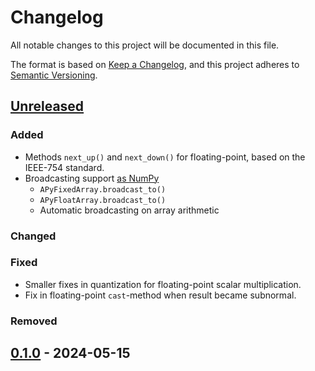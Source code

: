 # Changelog

All notable changes to this project will be documented in this file.

The format is based on [Keep a Changelog](https://keepachangelog.com/en/1.1.0/),
and this project adheres to [Semantic Versioning](https://semver.org/spec/v2.0.0.html).

## [Unreleased]

### Added

- Methods `next_up()` and `next_down()` for floating-point,
  based on the IEEE-754 standard.
- Broadcasting support [as NumPy](https://numpy.org/doc/stable/user/basics.broadcasting.html)
  - `APyFixedArray.broadcast_to()`
  - `APyFloatArray.broadcast_to()`
  - Automatic broadcasting on array arithmetic

### Changed

### Fixed

- Smaller fixes in quantization for floating-point scalar multiplication.
- Fix in floating-point `cast`-method when result became subnormal.

### Removed

## [0.1.0] - 2024-05-15

[unreleased]: https://github.com/apytypes/apytypes/compare/v0.1.0...HEAD
[0.1.0]: https://github.com/apytypes/apytypes/releases/tag/v0.1.0
